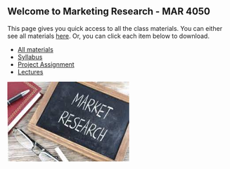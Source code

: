 ## Welcome to Marketing Research - MAR 4050

This page gives you quick access to all the class materials. You can either see all materials [here](https://github.com/mikenguyen13/mar4050_S22). Or, you can click each item below to download.

 * [All materials](https://github.com/mikenguyen13/mar4050_S22/archive/refs/heads/main.zip)
 * [Syllabus](https://github.com/mikenguyen13/mar4050_S22/raw/main/mar4050_S22_MikeN.pdf)
 * [Project Assignment]()
 * [Lectures]()

![Image](https://raw.githubusercontent.com/mikenguyen13/mar4050_S22/main/download.jpg)